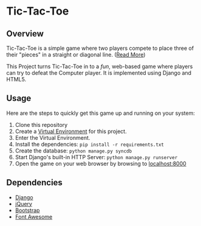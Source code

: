 # Tic-Tac-Toe

## Overview

Tic-Tac-Toe is a simple game where two players compete to place three of their
"pieces" in a straight or diagonal line. 
([Read More](http://en.wikipedia.org/wiki/Tic-tac-toe))

This Project turns Tic-Tac-Toe in to a *fun*, web-based game where players can
try to defeat the Computer player. It is implemented using Django and HTML5.

## Usage

Here are the steps to quickly get this game up and running on your system:

1. Clone this repository
2. Create a [Virtual Environment](http://www.virtualenv.org/en/latest/) for this project.
3. Enter the Virtual Environment.
4. Install the dependencies: `pip install -r requirements.txt`
5. Create the database: `python manage.py syncdb`
6. Start Django's built-in HTTP Server: `python manage.py runserver`
7. Open the game on your web browser by browsing to 
    [localhost:8000](http://localhost:8000)

## Dependencies

* [Django](https://www.djangoproject.com/)
* [jQuery](http://jquery.com/)
* [Bootstrap](http://getbootstrap.com/)
* [Font Awesome](http://fontawesome.io/)

